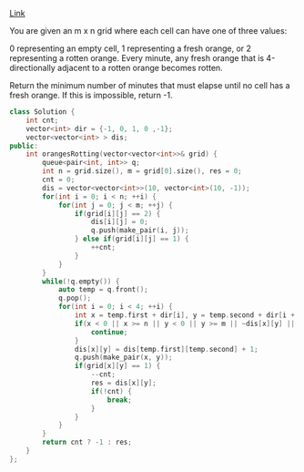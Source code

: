 [Link](https://leetcode.cn/problems/rotting-oranges/)

You are given an m x n grid where each cell can have one of three values:

0 representing an empty cell,
1 representing a fresh orange, or
2 representing a rotten orange.
Every minute, any fresh orange that is 4-directionally adjacent to a rotten orange becomes rotten.

Return the minimum number of minutes that must elapse until no cell has a fresh orange. If this is impossible, return -1.

```c++
class Solution {
    int cnt;
    vector<int> dir = {-1, 0, 1, 0 ,-1};
    vector<vector<int> > dis;
public:
    int orangesRotting(vector<vector<int>>& grid) {
        queue<pair<int, int>> q;
        int n = grid.size(), m = grid[0].size(), res = 0;
        cnt = 0;
        dis = vector<vector<int>>(10, vector<int>(10, -1));
        for(int i = 0; i < n; ++i) {
            for(int j = 0; j < m; ++j) {
                if(grid[i][j] == 2) {
                    dis[i][j] = 0;
                    q.push(make_pair(i, j));
                } else if(grid[i][j] == 1) {
                    ++cnt;
                }
            }
        }
        while(!q.empty()) {
            auto temp = q.front();
            q.pop();
            for(int i = 0; i < 4; ++i) {
                int x = temp.first + dir[i], y = temp.second + dir[i + 1];
                if(x < 0 || x >= n || y < 0 || y >= m || ~dis[x][y] || !grid[x][y]) {
                    continue;
                }
                dis[x][y] = dis[temp.first][temp.second] + 1;
                q.push(make_pair(x, y));
                if(grid[x][y] == 1) {
                    --cnt;
                    res = dis[x][y];
                    if(!cnt) {
                        break;
                    }
                }
            }
        }
        return cnt ? -1 : res;
    }
};
```

